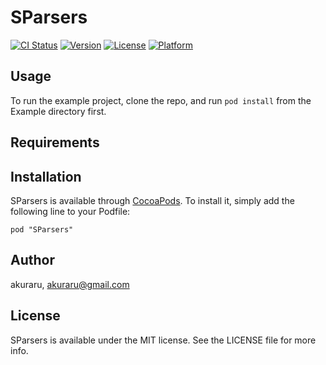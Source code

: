# SParsers

[![CI Status](http://img.shields.io/travis/akuraru/SParsers.svg?style=flat)](https://travis-ci.org/akuraru/SParsers)
[![Version](https://img.shields.io/cocoapods/v/SParsers.svg?style=flat)](http://cocoadocs.org/docsets/SParsers)
[![License](https://img.shields.io/cocoapods/l/SParsers.svg?style=flat)](http://cocoadocs.org/docsets/SParsers)
[![Platform](https://img.shields.io/cocoapods/p/SParsers.svg?style=flat)](http://cocoadocs.org/docsets/SParsers)

## Usage

To run the example project, clone the repo, and run `pod install` from the Example directory first.

## Requirements

## Installation

SParsers is available through [CocoaPods](http://cocoapods.org). To install
it, simply add the following line to your Podfile:

    pod "SParsers"

## Author

akuraru, akuraru@gmail.com

## License

SParsers is available under the MIT license. See the LICENSE file for more info.

